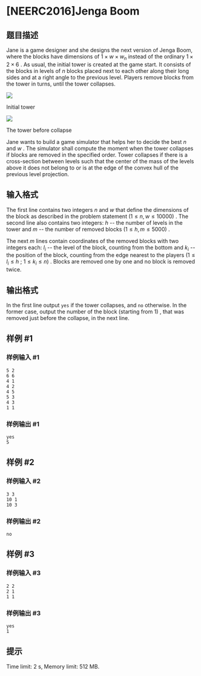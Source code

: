 # [NEERC2016]Jenga Boom

## 题目描述



Jane is a game designer and she designs the next version of Jenga Boom, where the blocks have dimensions of $1 \times w \times w_n$ instead of the ordinary $1 \times 2 \times 6$ . As usual, the initial tower is created at the game start. It consists of the blocks in levels of $n$ blocks placed next to each other along their long sides and at a right angle to the previous level. Players remove blocks from the tower in turns, until the tower collapses.

![](https://onlinejudgeimages.s3.amazonaws.com/problem/13998/%EC%8A%A4%ED%81%AC%EB%A6%B0%EC%83%B7%202016-12-22%20%EC%98%A4%ED%9B%84%208.10.49.png)

Initial tower

![](https://onlinejudgeimages.s3.amazonaws.com/problem/13998/%EC%8A%A4%ED%81%AC%EB%A6%B0%EC%83%B7%202016-12-22%20%EC%98%A4%ED%9B%84%208.11.00.png)

The tower before collapse

Jane wants to build a game simulator that helps her to decide the best $n$ and $w$ . The simulator shall compute the moment when the tower collapses if blocks are removed in the specified order. Tower collapses if there is a cross-section between levels such that the center of the mass of the levels above it does not belong to or is at the edge of the convex hull of the previous level projection.



## 输入格式



The first line contains two integers $n$ and $w$ that define the dimensions of the block as described in the problem statement $(1 \le n , w \le 10 000)$ . The second line also contains two integers: $h$ -- the number of levels in the tower and $m$ -- the number of removed blocks $(1 \le h , m \le 5 000)$ .

The next $m$ lines contain coordinates of the removed blocks with two integers each: $l_{i}$ -- the level of the block, counting from the bottom and $k_{i}$ -- the position of the block, counting from the edge nearest to the players $(1 \le l_{i} \le h$ ; $1 \le k_{i} \le n)$ . Blocks are removed one by one and no block is removed twice.



## 输出格式



In the first line output `yes` if the tower collapses, and `no` otherwise. In the former case, output the number of the block (starting from $1$) , that was removed just before the collapse, in the next line.



## 样例 #1

### 样例输入 #1
```
5 2
6 6
4 1
4 2
4 5
5 3
4 3
1 1
```

### 样例输出 #1

```
yes
5
```

## 样例 #2

### 样例输入 #2
```
3 3
10 1
10 3
```

### 样例输出 #2

```
no
```

## 样例 #3

### 样例输入 #3
```
2 2
2 1
1 1
```

### 样例输出 #3

```
yes
1
```

## 提示

Time limit: 2 s, Memory limit: 512 MB. 


